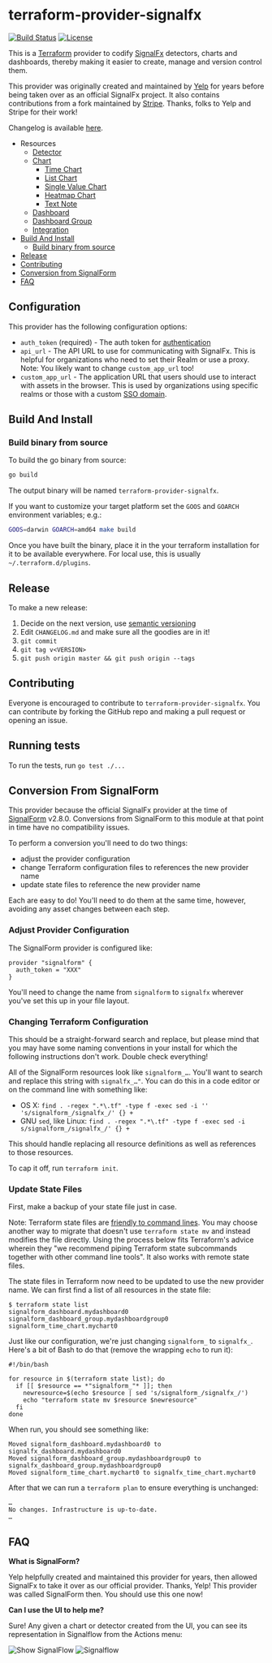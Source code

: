 # terraform-provider-signalfx

[![Build Status](https://travis-ci.org/Yelp/terraform-provider-signalfx.svg?branch=master)](https://travis-ci.org/Yelp/terraform-provider-signalfx)
[![License](https://img.shields.io/badge/License-Apache%202.0-blue.svg)](https://opensource.org/licenses/Apache-2.0)

This is a [Terraform](https://www.terraform.io/) provider to codify [SignalFx](http://signalfx.com) detectors, charts and dashboards, thereby making it easier to create, manage and version control them.

This provider was originally created and maintained by [Yelp](https://www.yelp.com/engineering) for years before being taken over as an official SignalFx project. It also contains contributions from a fork maintained by [Stripe](https://stripe.com/). Thanks, folks to Yelp and Stripe for their work!

Changelog is available [here](https://github.com/signalfx/terraform-provider-signalfx/blob/master/CHANGELOG.md).

* Resources
    * [Detector](https://github.com/signalfx/terraform-provider-signalfx/blob/master/docs/resources/detector.md)
    * [Chart](https://github.com/signalfx/terraform-provider-signalfx/blob/master/docs/resources/chart.md)
        * [Time Chart](https://github.com/signalfx/terraform-provider-signalfx/blob/master/docs/resources/time_chart.md)
        * [List Chart](https://github.com/signalfx/terraform-provider-signalfx/blob/master/docs/resources/list_chart.md)
        * [Single Value Chart](https://github.com/signalfx/terraform-provider-signalfx/blob/master/docs/resources/single_value_chart.md)
        * [Heatmap Chart](https://github.com/signalfx/terraform-provider-signalfx/blob/master/docs/resources/heatmap_chart.md)
        * [Text Note](https://github.com/signalfx/terraform-provider-signalfx/blob/master/docs/resources/text_note.md)
    * [Dashboard](https://github.com/signalfx/terraform-provider-signalfx/blob/master/docs/resources/dashboard.md)
    * [Dashboard Group](https://github.com/signalfx/terraform-provider-signalfx/blob/master/docs/resources/dashboard_group.md)
    * [Integration](https://github.com/signalfx/terraform-provider-signalfx/blob/master/docs/resources/integration.md)
* [Build And Install](#build-and-install)
    * [Build binary from source](#build-binary-from-source)
* [Release](#release)
* [Contributing](#contributing)
* [Conversion from SignalForm](#conversion-from-signalform)
* [FAQ](#faq)

## Configuration

This provider has the following configuration options:

* `auth_token` (required) - The auth token for [authentication](https://developers.signalfx.com/basics/authentication.html)
* `api_url` - The API URL to use for communicating with SignalFx. This is helpful for organizations who need to set their Realm or use a proxy.
 Note: You likely want to change `custom_app_url` too!
* `custom_app_url` - The application URL that users should use to interact with assets in the browser. This is used by organizations using specific realms or those with a custom [SSO domain](https://docs.signalfx.com/en/latest/admin-guide/sso.html).

## Build And Install

### Build binary from source

To build the go binary from source:

```bash
go build
```

The output binary will be named `terraform-provider-signalfx`.

If you want to customize your target platform set the `GOOS` and `GOARCH` environment variables; e.g.:
```bash
GOOS=darwin GOARCH=amd64 make build
```

Once you have built the binary, place it in the your terraform installation for it to be available everywhere. For local use, this is usually `~/.terraform.d/plugins`.

## Release

To make a new release:

1. Decide on the next version, use [semantic versioning](https://semver.org/)
1. Edit `CHANGELOG.md` and make sure all the goodies are in it!
1. `git commit`
1. `git tag v<VERSION>`
1. `git push origin master && git push origin --tags`

## Contributing
Everyone is encouraged to contribute to `terraform-provider-signalfx`. You can contribute by forking the GitHub repo and making a pull request or opening an issue.

## Running tests

To run the tests, run `go test ./...`

## Conversion From SignalForm

This provider because the official SignalFx provider at the time of [SignalForm](https://github.com/Yelp/terraform-provider-signalform) v2.8.0. Conversions from SignalForm to this module at that point in time have no compatibility issues.

To perform a conversion you'll need to do two things:
* adjust the provider configuration
* change Terraform configuration files to references the new provider name
* update state files to reference the new provider name

Each are easy to do! You'll need to do them at the same time, however, avoiding any asset changes between each step.

### Adjust Provider Configuration

The SignalForm provider is configured like:

```
provider "signalform" {
  auth_token = "XXX"
}
```

You'll need to change the name from `signalform` to `signalfx` wherever you've set this up in your file layout.

### Changing Terraform Configuration

This should be a straight-forward search and replace, but please mind that you may have some naming conventions in your install for which the following instructions don't work. Double check everything!

All of the SignalForm resources look like `signalform_…`. You'll want to search and replace this string with `signalfx_…"`. You can do this in a code editor or on the command line with something like:

* OS X: `find . -regex ".*\.tf" -type f -exec sed -i '' 's/signalform_/signalfx_/' {} +`
* GNU `sed`, like Linux: `find . -regex ".*\.tf" -type f -exec sed -i s/signalform_/signalfx_/' {} +`

This should handle replacing all resource definitions as well as references to those resources.

To cap it off, run `terraform init`.

### Update State Files

First, make a backup of your state file just in case.

Note: Terraform state files are [friendly to command lines](https://www.terraform.io/docs/commands/state/index.html#command-line-friendly). You may choose another way to migrate that doesn't use `terraform state mv` and instead modifies the file directly. Using the process below fits Terraform's advice wherein they "we recommend piping Terraform state subcommands together with other command line tools". It also works with remote state files.

The state files in Terraform now need to be updated to use the new provider name. We can first find a list of all resources in the state file:

```
$ terraform state list
signalform_dashboard.mydashboard0
signalform_dashboard_group.mydashboardgroup0
signalform_time_chart.mychart0
```

Just like our configuration, we're just changing `signalform_` to `signalfx_`. Here's a bit of Bash to do that (remove the wrapping `echo` to run it):

```
#!/bin/bash

for resource in $(terraform state list); do
  if [[ $resource == *"signalform_"* ]]; then
    newresource=$(echo $resource | sed 's/signalform_/signalfx_/')
    echo "terraform state mv $resource $newresource"
  fi
done
```

When run, you should see something like:

```
Moved signalform_dashboard.mydashboard0 to signalfx_dashboard.mydashboard0
Moved signalform_dashboard_group.mydashboardgroup0 to signalfx_dashboard_group.mydashboardgroup0
Moved signalform_time_chart.mychart0 to signalfx_time_chart.mychart0
```

After that we can run a `terraform plan` to ensure everything is unchanged:

```
…
No changes. Infrastructure is up-to-date.
…
```

## FAQ

**What is SignalForm?**

Yelp helpfully created and maintained this provider for years, then allowed SignalFx to take it over as our official provider. Thanks, Yelp! This provider was called SignalForm then. You should use this one now!

**Can I use the UI to help me?**

Sure! Any given a chart or detector created from the UI, you can see its representation in Signalflow from the Actions menu:

![Show SignalFlow](https://github.com/signalfx/terraform-provider-signalfx/raw/master/docs/show_signalflow.png)
![Signalflow](https://github.com/signalfx/terraform-provider-signalfx/raw/master/docs/signalflow.png)
